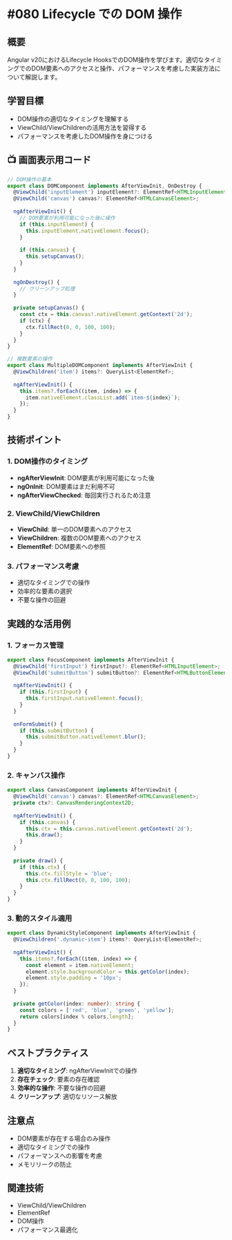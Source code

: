 # #080 Lifecycle での DOM 操作

## 概要
Angular v20におけるLifecycle HooksでのDOM操作を学びます。適切なタイミングでのDOM要素へのアクセスと操作、パフォーマンスを考慮した実装方法について解説します。

## 学習目標
- DOM操作の適切なタイミングを理解する
- ViewChild/ViewChildrenの活用方法を習得する
- パフォーマンスを考慮したDOM操作を身につける

## 📺 画面表示用コード

```typescript
// DOM操作の基本
export class DOMComponent implements AfterViewInit, OnDestroy {
  @ViewChild('inputElement') inputElement?: ElementRef<HTMLInputElement>;
  @ViewChild('canvas') canvas?: ElementRef<HTMLCanvasElement>;
  
  ngAfterViewInit() {
    // DOM要素が利用可能になった後に操作
    if (this.inputElement) {
      this.inputElement.nativeElement.focus();
    }
    
    if (this.canvas) {
      this.setupCanvas();
    }
  }
  
  ngOnDestroy() {
    // クリーンアップ処理
  }
  
  private setupCanvas() {
    const ctx = this.canvas!.nativeElement.getContext('2d');
    if (ctx) {
      ctx.fillRect(0, 0, 100, 100);
    }
  }
}
```

```typescript
// 複数要素の操作
export class MultipleDOMComponent implements AfterViewInit {
  @ViewChildren('item') items?: QueryList<ElementRef>;
  
  ngAfterViewInit() {
    this.items?.forEach((item, index) => {
      item.nativeElement.classList.add(`item-${index}`);
    });
  }
}
```

## 技術ポイント

### 1. DOM操作のタイミング
- **ngAfterViewInit**: DOM要素が利用可能になった後
- **ngOnInit**: DOM要素はまだ利用不可
- **ngAfterViewChecked**: 毎回実行されるため注意

### 2. ViewChild/ViewChildren
- **ViewChild**: 単一のDOM要素へのアクセス
- **ViewChildren**: 複数のDOM要素へのアクセス
- **ElementRef**: DOM要素への参照

### 3. パフォーマンス考慮
- 適切なタイミングでの操作
- 効率的な要素の選択
- 不要な操作の回避

## 実践的な活用例

### 1. フォーカス管理
```typescript
export class FocusComponent implements AfterViewInit {
  @ViewChild('firstInput') firstInput?: ElementRef<HTMLInputElement>;
  @ViewChild('submitButton') submitButton?: ElementRef<HTMLButtonElement>;
  
  ngAfterViewInit() {
    if (this.firstInput) {
      this.firstInput.nativeElement.focus();
    }
  }
  
  onFormSubmit() {
    if (this.submitButton) {
      this.submitButton.nativeElement.blur();
    }
  }
}
```

### 2. キャンバス操作
```typescript
export class CanvasComponent implements AfterViewInit {
  @ViewChild('canvas') canvas?: ElementRef<HTMLCanvasElement>;
  private ctx?: CanvasRenderingContext2D;
  
  ngAfterViewInit() {
    if (this.canvas) {
      this.ctx = this.canvas.nativeElement.getContext('2d');
      this.draw();
    }
  }
  
  private draw() {
    if (this.ctx) {
      this.ctx.fillStyle = 'blue';
      this.ctx.fillRect(0, 0, 100, 100);
    }
  }
}
```

### 3. 動的スタイル適用
```typescript
export class DynamicStyleComponent implements AfterViewInit {
  @ViewChildren('.dynamic-item') items?: QueryList<ElementRef>;
  
  ngAfterViewInit() {
    this.items?.forEach((item, index) => {
      const element = item.nativeElement;
      element.style.backgroundColor = this.getColor(index);
      element.style.padding = '10px';
    });
  }
  
  private getColor(index: number): string {
    const colors = ['red', 'blue', 'green', 'yellow'];
    return colors[index % colors.length];
  }
}
```

## ベストプラクティス

1. **適切なタイミング**: ngAfterViewInitでの操作
2. **存在チェック**: 要素の存在確認
3. **効率的な操作**: 不要な操作の回避
4. **クリーンアップ**: 適切なリソース解放

## 注意点

- DOM要素が存在する場合のみ操作
- 適切なタイミングでの操作
- パフォーマンスへの影響を考慮
- メモリリークの防止

## 関連技術
- ViewChild/ViewChildren
- ElementRef
- DOM操作
- パフォーマンス最適化
